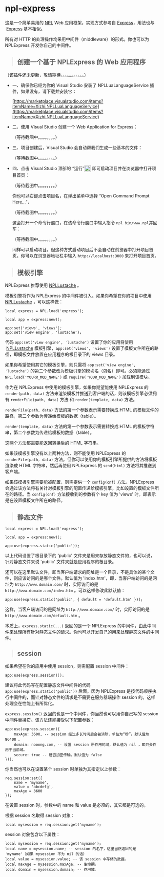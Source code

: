 # npl-express

这是一个简单易用的 [NPL](https://github.com/LiXizhi/NPLRuntime) Web 应用框架，实现方式参考自 [Express](http://expressjs.com/)，用法也与  [Express](http://expressjs.com/) 基本相似。

所有对 HTTP 的处理操作均采用中间件（middleware）的形式。你也可以为 NPLExpress 开发你自己的中间件。

> ## 创建一个基于 NPLExpress 的 Web 应用程序

（该插件还未更新，敬请期待。。。。。。。。。。。）

* 一、确保你已经为你的 Visual Studio 安装了 NPLLuaLanguageService 插件，如果没有，请下载并安装它：

  [https://marketplace.visualstudio.com/items?itemName=Xizhi.NPLLuaLanguageService](https://marketplace.visualstudio.com/items?itemName=Xizhi.NPLLuaLanguageService)

* 二、使用 Visual Studio 创建一个 Web Application for Express：

  （等待截图中。。。。。。。。）

* 三、项目创建后，Visual Studio 会自动帮我们生成一些基本的文件：

  （等待截图中。。。。。。。。）

* 四、点击 Visual Studio 顶部的 “运行”<img src="https://cloud.githubusercontent.com/assets/14923844/24989598/4bec0d3a-2040-11e7-83a7-6dec56de3704.png" style="vertical-align:middle;height:1.5em" valign="middle" height="22"/> 即可启动项目并在浏览器中打开项目首页：

  （等待截图中。。。。。。。。）
  
    你也可以右键点击项目名，在弹出菜单中选择 “Open Command Prompt Here...”，
    
    （等待截图中。。。。。。。。）
    
    这会打开一个命令行窗口，在该命令行窗口中输入指令 `npl bin/www.npl`并回车：
    
    （等待截图中。。。。。。。。）
    
    同样可以启动项目。但这种方式启动项目后不会自动在浏览器中打开项目首页。你可以在浏览器地址栏中输入 `http://localhost:3000` 来打开项目首页。
    
    
> ## 模板引擎

NPLExpress 推荐使用 [NPLLustache](https://github.com/caoyongfeng0214/npllustache) 。

模板引擎将作为 NPLExpress 的中间件被引入。如果你希望在你的项目中使用 [NPLLustache](https://github.com/caoyongfeng0214/npllustache) ，可以这样做：

    local express = NPL.load('express');

    local app = express:new();

    app:set('views', 'views');
    app:set('view engine', 'lustache');

代码 `app:set('view engine', 'lustache')` 设置了你的应用将使用  [NPLLustache](https://github.com/caoyongfeng0214/npllustache) 模板引擎，`app:set('views', 'views')` 设置了模板文件所在的路径，即模板文件放置在应用程序的根目录下的 views 目录。

如果你希望使用其它的模板引擎，则只需将 `app:set('view engine', 'lustache')` 的第二个参数改为模板引擎的模块名（包名）即可。必须能通过 `NPL.load('YOURR_MOD_NAME')` 或 `require('YOUR_MOD_NAME')` 加载到该模块。

作为在 NPLExpress 中使用的模板引擎，如果你期望能使用 NPLExpress 的 `render(path, data)` 方法来渲染模板并推送到客户端的话，则该模板引擎必须拥有 `renderFile(path, data)` 方法 和 `render(template, data)` 方法。

`renderFile(path, data)` 方法的第一个参数表示需要转换成 HTML 的模板文件的路径，第二个参数为传递给模板的数据（table）。

`render(template, data)` 方法的第一个参数表示需要转换成 HTML 的模板字符串，第二个参数为传递给模板的数据（table）。

这两个方法都需要能返回转换后的 HTML 字符串。

如果该模板引擎没有以上两种方法，则不能使用 NPLExpress 的 `renderFile(path, data)` 方法，但你可以使用你的模板引擎所提供的方法将模板渲染成 HTML 字符串，然后再使用 NPLExpress 的 `send(html)` 方法将其推送到客户端。

如果该模板引擎需要能被配置，则需提供一个 `config(cnf)` 方法。NPLExpress 会通过该方法将有关针对模板引擎的配置传递给模板引擎，比如设置的模板文件所在的路径。当 `config(cnf)` 方法接收到的参数有个 key 值为 'views' 时，即表示是在设置模板文件所在的路径。


> ## 静态文件

    local express = NPL.load('express');

    local app = express:new();

    app:use(express.static('public'));

以上代码设置了根目录下的 'public' 文件夹是用来存放静态文件的，也可以说，针对静态文件来说 'public' 文件夹就是应用程序的根目录。

还可以在这里默认文件，即当客户端请求的网址是一个目录，不是具体的某个文件，则应该访问的是哪个文件。默认值为 'index.htm'，即，当客户端访问的是网址为 `http://www.domain.com/` 时，实际访问的是 `http://www.domain.com/index.htm` 。可以这样修改此默认值：

    app:use(express.static('public', { default = 'default.htm' }));

这样，当客户端访问的是网址为 `http://www.domain.com/` 时，实际访问的是 `http://www.domain.com/default.htm` 。

本质上，`express.static(...)` 返回的是一个 NPLExpress 的中间件，由此中间件来处理所有针对静态文件的请求。你也可以开发自己的用来处理静态文件的中间件。


> ## session

如果希望在你的应用中使用 session，则需配置 session 中间件：

    app:use(express.session());

建议将此代码写在配置静态文件中间件的代码 `app:use(express.static('public'))` 后面。因为 NPLExpress 是按代码顺序执行中间件的，而针对静态文件的请求是不需要在服务器端操作 session 的。这样处理会在性能上有所优化。

`express.session()` 返回的也是一个中间件，你当然也可以用你自己写的 session 中间件替换它。该方法还能接受以下配置参数：

    app:use(express.session({
        maxAge: 3600, -- session 经过多长时间后会被清除，单位为“秒”。默认值为 86400 。
        domain: nooong.com, -- 设置 session 所作用的域，默认值为 nil ，即只会作用于当前域。
        secure: true -- 是否加密传输。默认值为 false
    }));

你当然也可以在设置某个 session 时单独为其指定以上参数：

    req.session:set({
        name = 'myname',
        value = 'abcdefg',
        maxAge = 3600
    });

在设置 session 时，参数中的 name 和 value 是必须的，其它都是可选的。

根据 session 名取得 session 对象：

    local mysession = req.session:get('myname');

session 对象包含以下属性：

    local mysession = req.session:get('myname');
    local name = mysession.name; -- session 的名字，这里当然返回的是 'myname'（如果 mysession 不为 nil 的话）
    local value = mysession.value; -- 该 session 中存储的数据。
    local maxAge = mysession.maxAge; -- 生命期。
    local domain = mysession.domain; -- 作用域。





